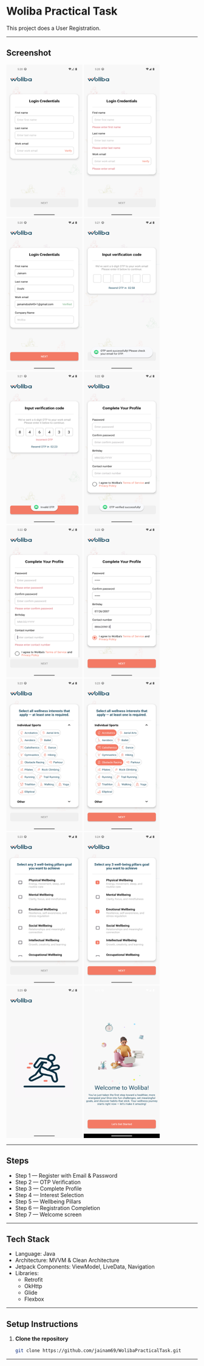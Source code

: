 # Woliba Practical Task

This project does a User Registration.

---

## Screenshot

<p float="left">
    <img src="assets/Screenshot_1753540264.png" width="200" height="400"/>
    <img src="assets/Screenshot_1753540279.png" width="200" height="400"/>
    <img src="assets/Screenshot_1753540317.png" width="200" height="400"/>
    <img src="assets/Screenshot_1753540335.png" width="200" height="400"/>
    <img src="assets/Screenshot_1753540369.png" width="200" height="400"/>
    <img src="assets/Screenshot_1753540386.png" width="200" height="400"/>
    <img src="assets/Screenshot_1753540407.png" width="200" height="400"/>
    <img src="assets/Screenshot_1753540456.png" width="200" height="400"/>
    <img src="assets/Screenshot_1753540483.png" width="200" height="400"/>
    <img src="assets/Screenshot_1753540488.png" width="200" height="400"/>
    <img src="assets/Screenshot_1753540493.png" width="200" height="400"/>
    <img src="assets/Screenshot_1753540505.png" width="200" height="400"/>
    <img src="assets/Screenshot_1753540613.png" width="200" height="400"/>
    <img src="assets/Screenshot_1753540649.png" width="200" height="400"/>
</p>

---

## Steps

- Step 1 — Register with Email & Password
- Step 2 — OTP Verification
- Step 3 — Complete Profile
- Step 4 — Interest Selection
- Step 5 — Wellbeing Pillars
- Step 6 — Registration Completion
- Step 7 — Welcome screen

---

## Tech Stack

- Language: Java
- Architecture: MVVM & Clean Architecture
- Jetpack Components: ViewModel, LiveData, Navigation
- Libraries:
  - Retrofit
  - OkHttp
  - Glide
  - Flexbox
 
---

## Setup Instructions

1. **Clone the repository**
   ```bash
   git clone https://github.com/jainam69/WolibaPracticalTask.git

---

